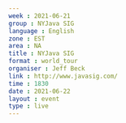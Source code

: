 ```yaml
---
week : 2021-06-21
group : NYJava SIG
language : English
zone : EST
area : NA
title : NYJava SIG
format : world_tour
organiser : Jeff Beck
link : http://www.javasig.com/
time : 1830
date : 2021-06-22
layout : event
type : live
---
```


